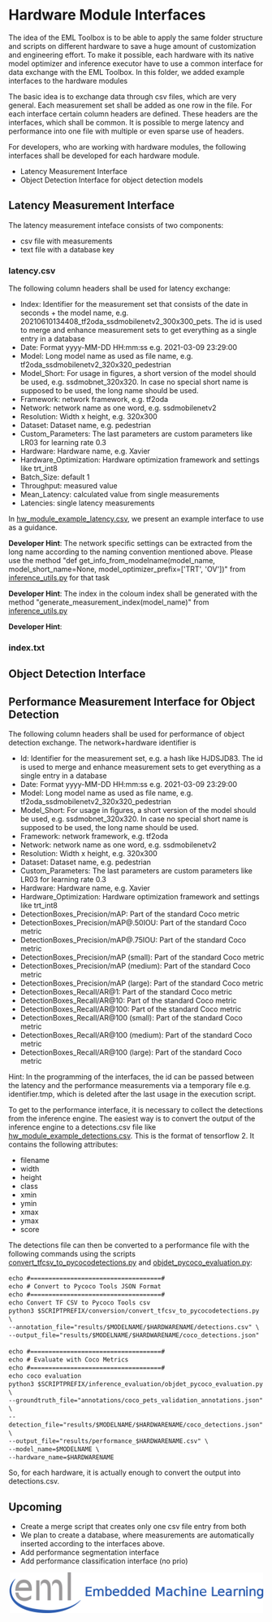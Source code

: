 # Hardware Module Interfaces

The idea of the EML Toolbox is to be able to apply the same folder structure and scripts on different hardware to save a huge amount of customization and engineering effort.
To make it possible, each hardware with its native model optimizer and inference executor have to use a common interface for data exchange with the EML Toolbox. In this folder,
we added example interfaces to the hardware modules

The basic idea is to exchange data through csv files, which are very general. Each measurement set shall be added as one row in the file. For each interface certain column 
headers are defined. These headers are the interfaces, which shall be common. It is possible to merge latency and performance into one file with multiple or even sparse use of 
headers.

For developers, who are working with hardware modules, the following interfaces shall be developed for each hardware module.
- Latency Measurement Interface
- Object Detection Interface for object detection models

## Latency Measurement Interface
The latency measurement inteface consists of two components:
- csv file with measurements
- text file with a database key

### latency.csv
The following column headers shall be used for latency exchange:
- Index: Identifier for the measurement set that consists of the date in seconds + the model name, e.g. 20210610134408_tf2oda_ssdmobilenetv2_300x300_pets. The id is used to merge and enhance measurement sets to get everything as a single entry in a database
- Date: Format yyyy-MM-DD HH:mm:ss e.g. 2021-03-09  23:29:00
- Model: Long model name as used as file name, e.g. tf2oda_ssdmobilenetv2_320x320_pedestrian
- Model_Short: For usage in figures, a short version of the model should be used, e.g. ssdmobnet_320x320. In case no special short name is supposed to be used, the long name should be used.
- Framework: network framework, e.g. tf2oda	
- Network: network name as one word, e.g. ssdmobilenetv2
- Resolution: Width x height, e.g. 320x300
- Dataset: Dataset name, e.g. pedestrian
- Custom_Parameters: The last parameters are custom parameters like LR03 for learning rate 0.3
- Hardware: Hardware name, e.g. Xavier
- Hardware_Optimization: Hardware optimization framework and settings like trt_int8
- Batch_Size: default 1
- Throughput: measured value
- Mean_Latency: calculated value from single measurements
- Latencies: single latency measurements

In [ hw_module_example_latency.csv](./hw_module_example_latency.csv), we present an example interface to use as a guidance.

**Developer Hint**: The network specific settings can be extracted from the long name according to the naming convention mentioned above. Please use the method \"def get_info_from_modelname(model_name, model_short_name=None, model_optimizer_prefix=['TRT', 'OV'])\" from [inference_utils.py](../../inference_evaluation/inference_utils.py) for that task

**Developer Hint**: The index in the coloum index shall be generated with the method \"generate_measurement_index(model_name)\" from [inference_utils.py](../../inference_evaluation/inference_utils.py)

**Developer Hint**: 

### index.txt


## Object Detection Interface


## Performance Measurement Interface for Object Detection
The following column headers shall be used for performance of object detection exchange. The network+hardware identifier is 
- Id: Identifier for the measurement set, e.g. a hash like HJDSJD83. The id is used to merge and enhance measurement sets to get everything as a single entry in a database
- Date: Format yyyy-MM-DD HH:mm:ss e.g. 2021-03-09 23:29:00
- Model: Long model name as used as file name, e.g. tf2oda_ssdmobilenetv2_320x320_pedestrian
- Model_Short: For usage in figures, a short version of the model should be used, e.g. ssdmobnet_320x320. In case no special short name is supposed to be used, the long name should be used.
- Framework: network framework, e.g. tf2oda	
- Network: network name as one word, e.g. ssdmobilenetv2
- Resolution: Width x height, e.g. 320x300
- Dataset: Dataset name, e.g. pedestrian
- Custom_Parameters: The last parameters are custom parameters like LR03 for learning rate 0.3
- Hardware: Hardware name, e.g. Xavier
- Hardware_Optimization: Hardware optimization framework and settings like trt_int8
- DetectionBoxes_Precision/mAP: Part of the standard Coco metric
- DetectionBoxes_Precision/mAP@.50IOU: Part of the standard Coco metric
- DetectionBoxes_Precision/mAP@.75IOU: Part of the standard Coco metric
- DetectionBoxes_Precision/mAP (small): Part of the standard Coco metric
- DetectionBoxes_Precision/mAP (medium): Part of the standard Coco metric
- DetectionBoxes_Precision/mAP (large): Part of the standard Coco metric
- DetectionBoxes_Recall/AR@1: Part of the standard Coco metric
- DetectionBoxes_Recall/AR@10: Part of the standard Coco metric
- DetectionBoxes_Recall/AR@100: Part of the standard Coco metric
- DetectionBoxes_Recall/AR@100 (small): Part of the standard Coco metric
- DetectionBoxes_Recall/AR@100 (medium): Part of the standard Coco metric
- DetectionBoxes_Recall/AR@100 (large): Part of the standard Coco metric

Hint: In the programming of the interfaces, the id can be passed between the latency and the performance measurements via a temporary file e.g. identifier.tmp, which is deleted after the last usage in the execution script.

To get to the performance interface, it is necessary to collect the detections from the inference engine. The easiest way is to convert the output of the inference engine to a 
detections.csv file like [ hw_module_example_detections.csv](./hw_module_example_detections.csv). This is the format of tensorflow 2. It contains the following attributes:
- filename
- width
- height 
- class
- xmin
- ymin
- xmax
- ymax
- score

The detections file can then be converted to a performance file with the following commands using the scripts 
[ convert_tfcsv_to_pycocodetections.py](../../conversion/convert_tfcsv_to_pycocodetections.py) and 
[ objdet_pycoco_evaluation.py](../../inference_evaluation/objdet_pycoco_evaluation.py):
```
echo #====================================#
echo # Convert to Pycoco Tools JSON Format
echo #====================================#
echo Convert TF CSV to Pycoco Tools csv
python3 $SCRIPTPREFIX/conversion/convert_tfcsv_to_pycocodetections.py \
--annotation_file="results/$MODELNAME/$HARDWARENAME/detections.csv" \
--output_file="results/$MODELNAME/$HARDWARENAME/coco_detections.json"

echo #====================================#
echo # Evaluate with Coco Metrics
echo #====================================#
echo coco evaluation
python3 $SCRIPTPREFIX/inference_evaluation/objdet_pycoco_evaluation.py \
--groundtruth_file="annotations/coco_pets_validation_annotations.json" \
--detection_file="results/$MODELNAME/$HARDWARENAME/coco_detections.json" \
--output_file="results/performance_$HARDWARENAME.csv" \
--model_name=$MODELNAME \
--hardware_name=$HARDWARENAME
```

So, for each hardware, it is actually enough to convert the output into detections.csv.

## Upcoming
- Create a merge script that creates only one csv file entry from both
- We plan to create a database, where measurements are automatically inserted according to the interfaces above.
- Add performance segmentation interface
- Add performance classification interface (no prio)

<div align="center">
  <img src="./../../../_img/eml_logo_and_text.png", width="500">
</div>
